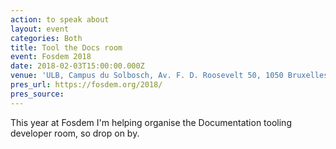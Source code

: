 ```yaml
---
action: to speak about
layout: event
categories: Both
title: Tool the Docs room
event: Fosdem 2018
date: 2018-02-03T15:00:00.000Z
venue: 'ULB, Campus du Solbosch, Av. F. D. Roosevelt 50, 1050 Bruxelles'
pres_url: https://fosdem.org/2018/
pres_source:
---
```


This year at Fosdem I'm helping organise the Documentation tooling developer room, so drop on by.
